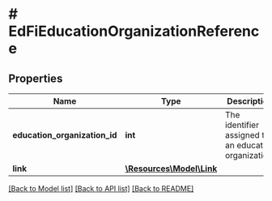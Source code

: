 # # EdFiEducationOrganizationReference

## Properties

Name | Type | Description | Notes
------------ | ------------- | ------------- | -------------
**education_organization_id** | **int** | The identifier assigned to an education organization. |
**link** | [**\Resources\Model\Link**](Link.md) |  | [optional]

[[Back to Model list]](../../README.md#models) [[Back to API list]](../../README.md#endpoints) [[Back to README]](../../README.md)

